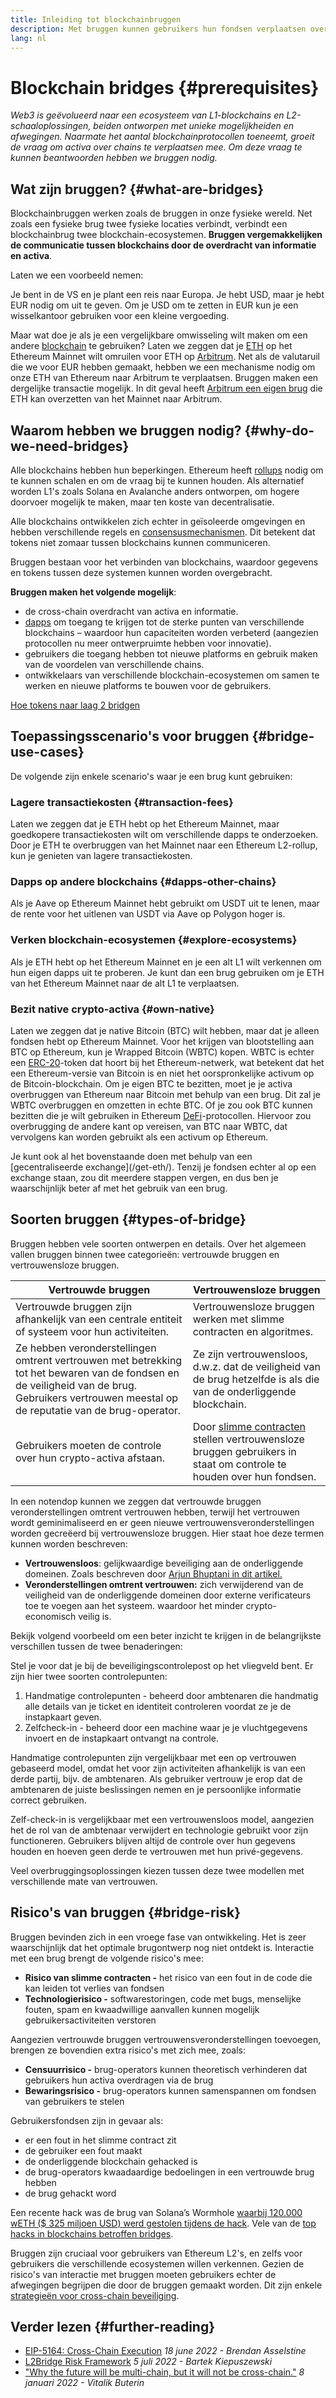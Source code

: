 ```yaml
---
title: Inleiding tot blockchainbruggen
description: Met bruggen kunnen gebruikers hun fondsen verplaatsen over verschillende blockchains
lang: nl
---
```


# Blockchain bridges {#prerequisites}

_Web3 is geëvolueerd naar een ecosysteem van L1-blockchains en L2-schaaloplossingen, beiden ontworpen met unieke mogelijkheiden en afwegingen. Naarmate het aantal blockchainprotocollen toeneemt, groeit de vraag om activa over chains te verplaatsen mee. Om deze vraag te kunnen beantwoorden hebben we bruggen nodig._

<Divider />

## Wat zijn bruggen? {#what-are-bridges}

Blockchainbruggen werken zoals de bruggen in onze fysieke wereld. Net zoals een fysieke brug twee fysieke locaties verbindt, verbindt een blockchainbrug twee blockchain-ecosystemen. **Bruggen vergemakkelijken de communicatie tussen blockchains door de overdracht van informatie en activa**.

Laten we een voorbeeld nemen:

Je bent in de VS en je plant een reis naar Europa. Je hebt USD, maar je hebt EUR nodig om uit te geven. Om je USD om te zetten in EUR kun je een wisselkantoor gebruiken voor een kleine vergoeding.

Maar wat doe je als je een vergelijkbare omwisseling wilt maken om een andere [blockchain](/glossary/#blockchain) te gebruiken? Laten we zeggen dat je [ETH](/glossary/#ether) op het Ethereum Mainnet wilt omruilen voor ETH op [Arbitrum](https://arbitrum.io/). Net als de valutaruil die we voor EUR hebben gemaakt, hebben we een mechanisme nodig om onze ETH van Ethereum naar Arbitrum te verplaatsen. Bruggen maken een dergelijke transactie mogelijk. In dit geval heeft [Arbitrum een eigen brug](https://bridge.arbitrum.io/) die ETH kan overzetten van het Mainnet naar Arbitrum.

## Waarom hebben we bruggen nodig? {#why-do-we-need-bridges}

Alle blockchains hebben hun beperkingen. Ethereum heeft [rollups](/glossary/#rollups) nodig om te kunnen schalen en om de vraag bij te kunnen houden. Als alternatief worden L1's zoals Solana en Avalanche anders ontworpen, om hogere doorvoer mogelijk te maken, maar ten koste van decentralisatie.

Alle blockchains ontwikkelen zich echter in geïsoleerde omgevingen en hebben verschillende regels en [consensusmechanismen](/glossary/#consensus). Dit betekent dat tokens niet zomaar tussen blockchains kunnen communiceren.

Bruggen bestaan voor het verbinden van blockchains, waardoor gegevens en tokens tussen deze systemen kunnen worden overgebracht.

**Bruggen maken het volgende mogelijk**:

- de cross-chain overdracht van activa en informatie.
- [dapps](/glossary/#dapp) om toegang te krijgen tot de sterke punten van verschillende blockchains – waardoor hun capaciteiten worden verbeterd (aangezien protocollen nu meer ontwerpruimte hebben voor innovatie).
- gebruikers die toegang hebben tot nieuwe platforms en gebruik maken van de voordelen van verschillende chains.
- ontwikkelaars van verschillende blockchain-ecosystemen om samen te werken en nieuwe platforms te bouwen voor de gebruikers.

[Hoe tokens naar laag 2 bridgen](/guides/how-to-use-a-bridge/)

<Divider />

## Toepassingsscenario's voor bruggen {#bridge-use-cases}

De volgende zijn enkele scenario's waar je een brug kunt gebruiken:

### Lagere transactiekosten {#transaction-fees}

Laten we zeggen dat je ETH hebt op het Ethereum Mainnet, maar goedkopere transactiekosten wilt om verschillende dapps te onderzoeken. Door je ETH te overbruggen van het Mainnet naar een Ethereum L2-rollup, kun je genieten van lagere transactiekosten.

### Dapps op andere blockchains {#dapps-other-chains}

Als je Aave op Ethereum Mainnet hebt gebruikt om USDT uit te lenen, maar de rente voor het uitlenen van USDT via Aave op Polygon hoger is.

### Verken blockchain-ecosystemen {#explore-ecosystems}

Als je ETH hebt op het Ethereum Mainnet en je een alt L1 wilt verkennen om hun eigen dapps uit te proberen. Je kunt dan een brug gebruiken om je ETH van het Ethereum Mainnet naar de alt L1 te verplaatsen.

### Bezit native crypto-activa {#own-native}

Laten we zeggen dat je native Bitcoin (BTC) wilt hebben, maar dat je alleen fondsen hebt op Ethereum Mainnet. Voor het krijgen van blootstelling aan BTC op Ethereum, kun je Wrapped Bitcoin (WBTC) kopen. WBTC is echter een [ERC-20](/glossary/#erc-20)-token dat hoort bij het Ethereum-netwerk, wat betekent dat het een Ethereum-versie van Bitcoin is en niet het oorspronkelijke activum op de Bitcoin-blockchain. Om je eigen BTC te bezitten, moet je je activa overbruggen van Ethereum naar Bitcoin met behulp van een brug. Dit zal je WBTC overbruggen en omzetten in echte BTC. Of je zou ook BTC kunnen bezitten die je wilt gebruiken in Ethereum [DeFi](/glossary/#defi)-protocollen. Hiervoor zou overbrugging de andere kant op vereisen, van BTC naar WBTC, dat vervolgens kan worden gebruikt als een activum op Ethereum.

<InfoBanner shouldCenter emoji=":bulb:">
  Je kunt ook al het bovenstaande doen met behulp van een [gecentraliseerde exchange](/get-eth/). Tenzij je fondsen echter al op een exchange staan, zou dit meerdere stappen vergen, en dus ben je waarschijnlijk beter af met het gebruik van een brug.
</InfoBanner>

<Divider />

## Soorten bruggen {#types-of-bridge}

Bruggen hebben vele soorten ontwerpen en details. Over het algemeen vallen bruggen binnen twee categorieën: vertrouwde bruggen en vertrouwensloze bruggen.

| Vertrouwde bruggen                                                                                                                                                                              | Vertrouwensloze bruggen                                                                                                                         |
| ----------------------------------------------------------------------------------------------------------------------------------------------------------------------------------------------- | ----------------------------------------------------------------------------------------------------------------------------------------------- |
| Vertrouwde bruggen zijn afhankelijk van een centrale entiteit of systeem voor hun activiteiten.                                                                                                 | Vertrouwensloze bruggen werken met slimme contracten en algoritmes.                                                                             |
| Ze hebben veronderstellingen omtrent vertrouwen met betrekking tot het bewaren van de fondsen en de veiligheid van de brug. Gebruikers vertrouwen meestal op de reputatie van de brug-operator. | Ze zijn vertrouwensloos, d.w.z. dat de veiligheid van de brug hetzelfde is als die van de onderliggende blockchain.                             |
| Gebruikers moeten de controle over hun crypto-activa afstaan.                                                                                                                                   | Door [slimme contracten](/glossary/#smart-contract) stellen vertrouwensloze bruggen gebruikers in staat om controle te houden over hun fondsen. |

In een notendop kunnen we zeggen dat vertrouwde bruggen veronderstellingen omtrent vertrouwen hebben, terwijl het vertrouwen wordt geminimaliseerd en er geen nieuwe vertrouwensveronderstellingen worden gecreëerd bij vertrouwensloze bruggen. Hier staat hoe deze termen kunnen worden beschreven:

- **Vertrouwensloos**: gelijkwaardige beveiliging aan de onderliggende domeinen. Zoals beschreven door [Arjun Bhuptani in dit artikel.](https://medium.com/connext/the-interoperability-trilemma-657c2cf69f17)
- **Veronderstellingen omtrent vertrouwen:** zich verwijderend van de veiligheid van de onderliggende domeinen door externe verificateurs toe te voegen aan het systeem. waardoor het minder crypto-economisch veilig is.

Bekijk volgend voorbeeld om een beter inzicht te krijgen in de belangrijkste verschillen tussen de twee benaderingen:

Stel je voor dat je bij de beveiligingscontrolepost op het vliegveld bent. Er zijn hier twee soorten controlepunten:

1. Handmatige controlepunten - beheerd door ambtenaren die handmatig alle details van je ticket en identiteit controleren voordat ze je de instapkaart geven.
2. Zelfcheck-in - beheerd door een machine waar je je vluchtgegevens invoert en de instapkaart ontvangt na controle.

Handmatige controlepunten zijn vergelijkbaar met een op vertrouwen gebaseerd model, omdat het voor zijn activiteiten afhankelijk is van een derde partij, bijv. de ambtenaren. Als gebruiker vertrouw je erop dat de ambtenaren de juiste beslissingen nemen en je persoonlijke informatie correct gebruiken.

Zelf-check-in is vergelijkbaar met een vertrouwensloos model, aangezien het de rol van de ambtenaar verwijdert en technologie gebruikt voor zijn functioneren. Gebruikers blijven altijd de controle over hun gegevens houden en hoeven geen derde te vertrouwen met hun privé-gegevens.

Veel overbruggingsoplossingen kiezen tussen deze twee modellen met verschillende mate van vertrouwen.

<Divider />

## Risico's van bruggen {#bridge-risk}

Bruggen bevinden zich in een vroege fase van ontwikkeling. Het is zeer waarschijnlijk dat het optimale brugontwerp nog niet ontdekt is. Interactie met een brug brengt de volgende risico's mee:

- **Risico van slimme contracten -** het risico van een fout in de code die kan leiden tot verlies van fondsen
- **Technologierisico -** softwarestoringen, code met bugs, menselijke fouten, spam en kwaadwillige aanvallen kunnen mogelijk gebruikersactiviteiten verstoren

Aangezien vertrouwde bruggen vertrouwensveronderstellingen toevoegen, brengen ze bovendien extra risico's met zich mee, zoals:

- **Censuurrisico -** brug-operators kunnen theoretisch verhinderen dat gebruikers hun activa overdragen via de brug
- **Bewaringsrisico -** brug-operators kunnen samenspannen om fondsen van gebruikers te stelen

Gebruikersfondsen zijn in gevaar als:

- er een fout in het slimme contract zit
- de gebruiker een fout maakt
- de onderliggende blockchain gehacked is
- de brug-operators kwaadaardige bedoelingen in een vertrouwde brug hebben
- de brug gehackt word

Een recente hack was de brug van Solana’s Wormhole [waarbij 120.000 wETH ($ 325 miljoen USD) werd gestolen tijdens de hack](https://rekt.news/wormhole-rekt/). Vele van de [top hacks in blockchains betroffen bridges](https://rekt.news/leaderboard/).

Bruggen zijn cruciaal voor gebruikers van Ethereum L2's, en zelfs voor gebruikers die verschillende ecosystemen willen verkennen. Gezien de risico's van interactie met bruggen moeten gebruikers echter de afwegingen begrijpen die door de bruggen gemaakt worden. Dit zijn enkele [strategieën voor cross-chain beveiliging](https://blog.debridge.finance/10-strategies-for-cross-chain-security-8ed5f5879946).

<Divider />

## Verder lezen {#further-reading}

- [EIP-5164: Cross-Chain Execution](https://ethereum-magicians.org/t/eip-5164-cross-chain-execution/9658) _18 june 2022 - Brendan Asselstine_
- [L2Bridge Risk Framework](https://gov.l2beat.com/t/l2bridge-risk-framework/31) _5 juli 2022 - Bartek Kiepuszewski_
- ["Why the future will be multi-chain, but it will not be cross-chain."](https://old.reddit.com/r/ethereum/comments/rwojtk/ama_we_are_the_efs_research_team_pt_7_07_january/hrngyk8/) _8 januari 2022 - Vitalik Buterin_
